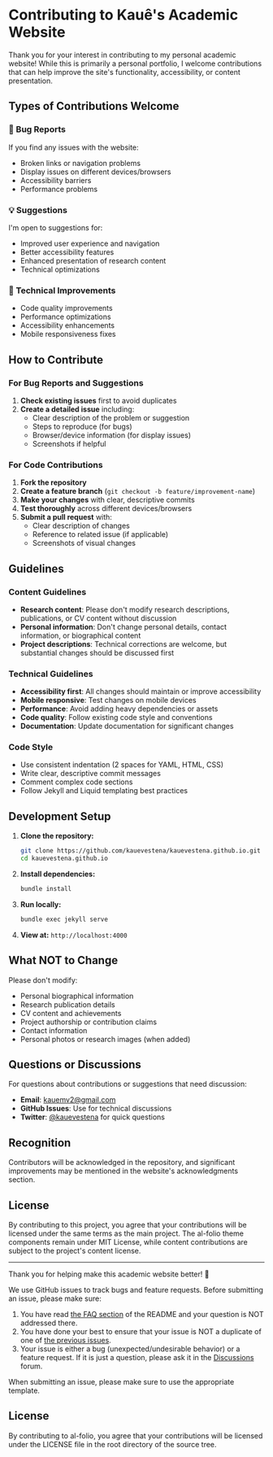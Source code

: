 # Contributing to Kauê's Academic Website

Thank you for your interest in contributing to my personal academic website! While this is primarily a personal portfolio, I welcome contributions that can help improve the site's functionality, accessibility, or content presentation.

## Types of Contributions Welcome

### 🐛 Bug Reports
If you find any issues with the website:
- Broken links or navigation problems
- Display issues on different devices/browsers  
- Accessibility barriers
- Performance problems

### 💡 Suggestions
I'm open to suggestions for:
- Improved user experience and navigation
- Better accessibility features
- Enhanced presentation of research content
- Technical optimizations

### 🔧 Technical Improvements
- Code quality improvements
- Performance optimizations
- Accessibility enhancements
- Mobile responsiveness fixes

## How to Contribute

### For Bug Reports and Suggestions

1. **Check existing issues** first to avoid duplicates
2. **Create a detailed issue** including:
   - Clear description of the problem or suggestion
   - Steps to reproduce (for bugs)
   - Browser/device information (for display issues)
   - Screenshots if helpful

### For Code Contributions

1. **Fork the repository**
2. **Create a feature branch** (`git checkout -b feature/improvement-name`)
3. **Make your changes** with clear, descriptive commits
4. **Test thoroughly** across different devices/browsers
5. **Submit a pull request** with:
   - Clear description of changes
   - Reference to related issue (if applicable)
   - Screenshots of visual changes

## Guidelines

### Content Guidelines
- **Research content**: Please don't modify research descriptions, publications, or CV content without discussion
- **Personal information**: Don't change personal details, contact information, or biographical content
- **Project descriptions**: Technical corrections are welcome, but substantial changes should be discussed first

### Technical Guidelines
- **Accessibility first**: All changes should maintain or improve accessibility
- **Mobile responsive**: Test changes on mobile devices
- **Performance**: Avoid adding heavy dependencies or assets
- **Code quality**: Follow existing code style and conventions
- **Documentation**: Update documentation for significant changes

### Code Style
- Use consistent indentation (2 spaces for YAML, HTML, CSS)
- Write clear, descriptive commit messages
- Comment complex code sections
- Follow Jekyll and Liquid templating best practices

## Development Setup

1. **Clone the repository:**
   ```bash
   git clone https://github.com/kauevestena/kauevestena.github.io.git
   cd kauevestena.github.io
   ```

2. **Install dependencies:**
   ```bash
   bundle install
   ```

3. **Run locally:**
   ```bash
   bundle exec jekyll serve
   ```

4. **View at:** `http://localhost:4000`

## What NOT to Change

Please don't modify:
- Personal biographical information
- Research publication details
- CV content and achievements  
- Project authorship or contribution claims
- Contact information
- Personal photos or research images (when added)

## Questions or Discussions

For questions about contributions or suggestions that need discussion:

- **Email**: [kauemv2@gmail.com](mailto:kauemv2@gmail.com)
- **GitHub Issues**: Use for technical discussions
- **Twitter**: [@kauevestena](https://twitter.com/kauevestena) for quick questions

## Recognition

Contributors will be acknowledged in the repository, and significant improvements may be mentioned in the website's acknowledgments section.

## License

By contributing to this project, you agree that your contributions will be licensed under the same terms as the main project. The al-folio theme components remain under MIT License, while content contributions are subject to the project's content license.

---

Thank you for helping make this academic website better! 🙏

We use GitHub issues to track bugs and feature requests.
Before submitting an issue, please make sure:

1. You have read [the FAQ section](FAQ.md) of the README and your question is NOT addressed there.
2. You have done your best to ensure that your issue is NOT a duplicate of one of [the previous issues](https://github.com/alshedivat/al-folio/issues).
3. Your issue is either a bug (unexpected/undesirable behavior) or a feature request.
   If it is just a question, please ask it in the [Discussions](https://github.com/alshedivat/al-folio/discussions) forum.

When submitting an issue, please make sure to use the appropriate template.

## License

By contributing to al-folio, you agree that your contributions will be licensed
under the LICENSE file in the root directory of the source tree.

